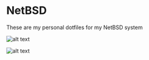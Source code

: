 # NetBSD
These are my personal dotfiles for my NetBSD system

![alt text](https://i.ibb.co/PcRhY7H/what.jpg)

![alt text](https://i.ibb.co/XWC2pLF/what.jpg)
